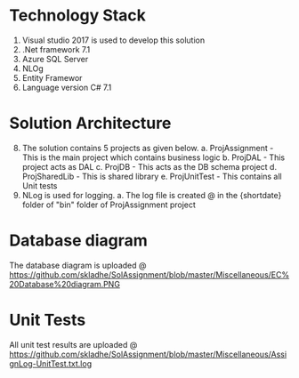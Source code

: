 # Technology Stack
1. Visual studio 2017 is used to develop this solution
2. .Net framework 7.1
3.  Azure SQL Server 
4. NLOg
5. Entity Framewor
6. Language version C# 7.1
# Solution Architecture
8. The solution contains 5 projects as given below.
	a. ProjAssignment  - This is the main project which contains business logic
	b. ProjDAL - This project acts as DAL
	c. ProjDB - This acts as the DB schema project
	d. ProjSharedLib - This is shared library
	e. ProjUnitTest - This contains all Unit tests
9. NLog is used for logging. 
   a. The log file is created @ in the {shortdate} folder of "bin" folder of ProjAssignment project

# Database diagram
  The database diagram is uploaded @ https://github.com/skladhe/SolAssignment/blob/master/Miscellaneous/EC%20Database%20diagram.PNG
# Unit Tests
All unit test results are uploaded @ https://github.com/skladhe/SolAssignment/blob/master/Miscellaneous/AssignLog-UnitTest.txt.log

